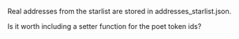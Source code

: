 Real addresses from the starlist are stored in addresses_starlist.json.


Is it worth including a setter function for the poet token ids?
